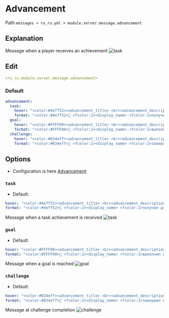 # Advancement
Path `messages > ru_ru.yml > module.server.message.advancement`

## Explanation
Message when a player receives an achievement
![task](/task.png)

## Edit
```yaml
<ru_ru.module.server.message.advancement>
```

### Default
```yaml
advancement:
  task:
    hover: "<color:#4eff52><advancement_title> <br><advancement_description>"
    format: "<color:#4eff52>🌠 <fcolor:2><display_name> <fcolor:1>получил достижение <color:#4eff52>[<advancement>]"
  goal:
    hover: "<color:#FFFF00><advancement_title> <br><advancement_description>"
    format: "<color:#FFFF00>🌠 <fcolor:2><display_name> <fcolor:1>выполнил цель <color:#FFFF00>[<advancement>]"
  challenge:
    hover: "<color:#834eff><advancement_title> <br><advancement_description>"
    format: "<color:#834eff>🌠 <fcolor:2><display_name> <fcolor:1>завершил испытание <color:#834eff>[<advancement>]"
```

## Options

- Configuration is here [Advancement](/en/config/module/server/message/advancement/)

### `task`
- Default:
```yaml
hover: "<color:#4eff52><advancement_title> <br><advancement_description>"
format: "<color:#4eff52>🌠 <fcolor:2><display_name> <fcolor:1>получил достижение <color:#4eff52>[<advancement>]"
```

Message when a task achievement is received
![task](/task.png)

### `goal`
- Default:
```yaml
hover: "<color:#FFFF00><advancement_title> <br><advancement_description>"
format: "<color:#FFFF00>🌠 <fcolor:2><display_name> <fcolor:1>выполнил цель <color:#FFFF00>[<advancement>]"
```

Message when a goal is reached
![goal](/goal.png)

### `challenge`
- Default:
```yaml
hover: "<color:#834eff><advancement_title> <br><advancement_description>"
format: "<color:#834eff>🌠 <fcolor:2><display_name> <fcolor:1>завершил испытание <color:#834eff>[<advancement>]"
```

Message at challenge completion
![challenge](/challenge.png)